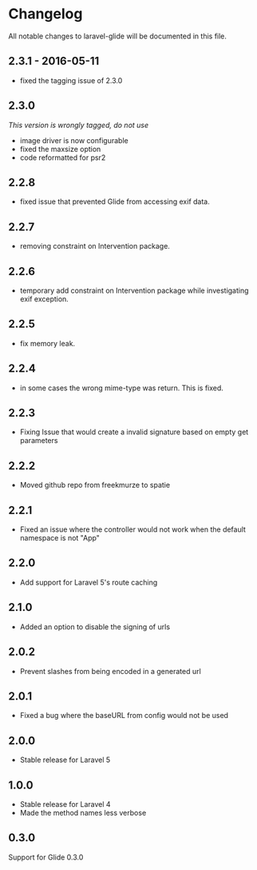 # Changelog

All notable changes to laravel-glide will be documented in this file.

## 2.3.1 - 2016-05-11

- fixed the tagging issue of 2.3.0

## 2.3.0
*This version is wrongly tagged, do not use*

- image driver is now configurable
- fixed the maxsize option
- code reformatted for psr2

## 2.2.8
- fixed issue that prevented Glide from accessing exif data.

## 2.2.7
- removing constraint on Intervention package.

## 2.2.6
- temporary add constraint on Intervention package while investigating exif exception.

## 2.2.5
- fix memory leak.

## 2.2.4
- in some cases the wrong mime-type was return. This is fixed.

## 2.2.3
- Fixing Issue that would create a invalid signature based on empty get parameters

## 2.2.2
- Moved github repo from freekmurze to spatie

## 2.2.1
- Fixed an issue where the controller would not work when the default namespace is not "App"

## 2.2.0
- Add support for Laravel 5's route caching

## 2.1.0
- Added an option to disable the signing of urls

## 2.0.2
- Prevent slashes from being encoded in a generated url

## 2.0.1
- Fixed a bug where the baseURL from config would not be used

## 2.0.0
- Stable release for Laravel 5

## 1.0.0
- Stable release for Laravel 4
- Made the method names less verbose

## 0.3.0
Support for Glide 0.3.0
